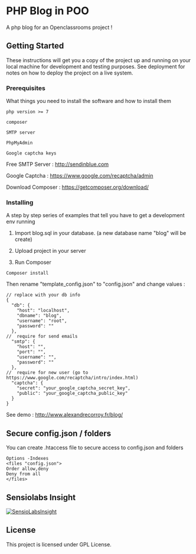 # PHP Blog in POO

A php blog for an Openclassrooms project !

## Getting Started

These instructions will get you a copy of the project up and running on your local machine for development and testing purposes. See deployment for notes on how to deploy the project on a live system.

### Prerequisites

What things you need to install the software and how to install them

```
php version >= 7
```
```
composer
```
```
SMTP server
```
```
PhpMyAdmin
```
```
Google captcha keys
```

Free SMTP Server : http://sendinblue.com

Google Captcha : https://www.google.com/recaptcha/admin

Download Composer : https://getcomposer.org/download/

### Installing

A step by step series of examples that tell you have to get a development env running

1. Import blog.sql in your database. (a new database name "blog" will be create)

2. Upload project in your server

3. Run Composer

```
Composer install
```

Then rename "template_config.json" to "config.json" and change values :

```
// replace with your db info
{
  "db": {
    "host": "localhost",
    "dbname": "blog",
    "username": "root",
    "password": ""
  },
//  require for send emails
  "smtp": {
    "host": "",
    "port": "",
    "username": "",
    "password": ""
  },
//  require for new user (go to https://www.google.com/recaptcha/intro/index.html)
  "captcha": {
    "secret": "your_google_captcha_secret_key",
    "public": "your_google_captcha_public_key"
  }
}
```

See demo : http://www.alexandrecorroy.fr/blog/

## Secure config.json / folders

You can create .htaccess file to secure access to config.json and folders

```
Options -Indexes
<files "config.json">
Order allow,deny
Deny from all
</files>
```

## Sensiolabs Insight

[![SensioLabsInsight](https://insight.sensiolabs.com/projects/f82b0161-33f0-487f-81fe-0fb61edf3b75/big.png)](https://insight.sensiolabs.com/projects/f82b0161-33f0-487f-81fe-0fb61edf3b75)

## License

This project is licensed under GPL License.
